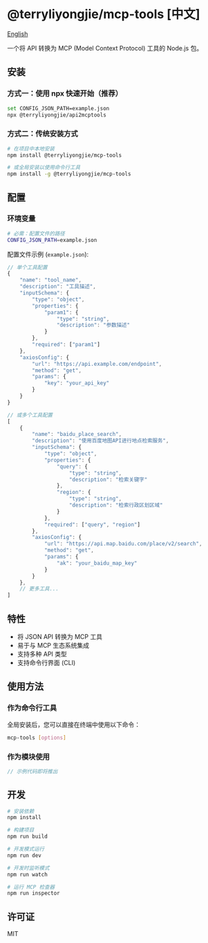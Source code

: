 # @terryliyongjie/mcp-tools [中文]

[English](./README.md)

一个将 API 转换为 MCP (Model Context Protocol) 工具的 Node.js 包。

## 安装

### 方式一：使用 npx 快速开始（推荐）
```bash
set CONFIG_JSON_PATH=example.json
npx @terryliyongjie/api2mcptools
```

### 方式二：传统安装方式
```bash
# 在项目中本地安装
npm install @terryliyongjie/mcp-tools

# 或全局安装以使用命令行工具
npm install -g @terryliyongjie/mcp-tools
```

## 配置

### 环境变量

```bash
# 必需：配置文件的路径
CONFIG_JSON_PATH=example.json
```

配置文件示例 (`example.json`):
```js
// 单个工具配置
{
    "name": "tool_name",
    "description": "工具描述",
    "inputSchema": {
        "type": "object",
        "properties": {
            "param1": {
                "type": "string",
                "description": "参数描述"
            }
        },
        "required": ["param1"]
    },
    "axiosConfig": {
        "url": "https://api.example.com/endpoint",
        "method": "get",
        "params": {
            "key": "your_api_key"
        }
    }
}

// 或多个工具配置
[
    {
        "name": "baidu_place_search",
        "description": "使用百度地图API进行地点检索服务",
        "inputSchema": {
            "type": "object",
            "properties": {
                "query": {
                    "type": "string",
                    "description": "检索关键字"
                },
                "region": {
                    "type": "string",
                    "description": "检索行政区划区域"
                }
            },
            "required": ["query", "region"]
        },
        "axiosConfig": {
            "url": "https://api.map.baidu.com/place/v2/search",
            "method": "get",
            "params": {
                "ak": "your_baidu_map_key"
            }
        }
    },
    // 更多工具...
]
```

## 特性

- 将 JSON API 转换为 MCP 工具
- 易于与 MCP 生态系统集成
- 支持多种 API 类型
- 支持命令行界面 (CLI)

## 使用方法

### 作为命令行工具
全局安装后，您可以直接在终端中使用以下命令：

```bash
mcp-tools [options]
```

### 作为模块使用
```typescript
// 示例代码即将推出
```

## 开发

```bash
# 安装依赖
npm install

# 构建项目
npm run build

# 开发模式运行
npm run dev

# 开发时监听模式
npm run watch

# 运行 MCP 检查器
npm run inspector
```

## 许可证

MIT 
